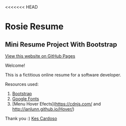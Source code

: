 <<<<<<< HEAD
# Rosie Resume
## Mini Resume Project With Bootstrap

[View this website on GitHub Pages](https://kescardoso.github.io/rosie-resume/)

Welcome!

This is a fictitious online resume for a software developer.

Resources used:

1. [Bootstrap](https://www.bootstrapcdn.com/)
2. [Google Fonts](https://fonts.google.com/)
3. [Menu Hover Efects](https://cdnjs.com/ and http://ianlunn.github.io/Hover/)


Thank you :)
[Kes Cardoso](www.kescardoso.com)

